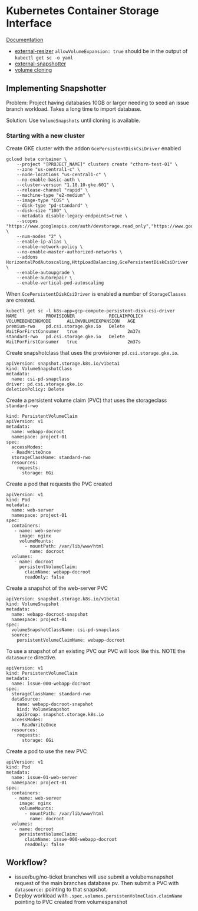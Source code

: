 # Kubernetes Container Storage Interface

[Documentation](https://kubernetes-csi.github.io/docs/introduction.html)

- [external-resizer](https://kubernetes-csi.github.io/docs/external-resizer.html) `allowVolumeExpansion: true` should be in the output of `kubectl get sc -o yaml`
- [external-snapshotter](https://kubernetes-csi.github.io/docs/external-snapshotter.html)
- [volume cloning](https://kubernetes.io/docs/concepts/storage/volume-pvc-datasource/)

## Implementing Snapshotter

Problem: Project having databases 10GB or larger needing to seed an issue branch workload. Takes a long time to import database. 

Solution: Use `VolumeSnapshots` until cloning is available.

### Starting with a new cluster

Create GKE cluster with the addon `GcePersistentDiskCsiDriver` enabled

```
gcloud beta container \
	--project "[PROJECT_NAME]" clusters create "cthorn-test-01" \
	--zone "us-central1-c" \
	--node-locations "us-central1-c" \
	--no-enable-basic-auth \
	--cluster-version "1.18.10-gke.601" \
	--release-channel "rapid" \
	--machine-type "e2-medium" \
	--image-type "COS" \
	--disk-type "pd-standard" \
	--disk-size "100" \
	--metadata disable-legacy-endpoints=true \
	--scopes "https://www.googleapis.com/auth/devstorage.read_only","https://www.googleapis.com/auth/logging.write","https://www.googleapis.com/auth/monitoring","https://www.googleapis.com/auth/servicecontrol","https://www.googleapis.com/auth/service.management.readonly","https://www.googleapis.com/auth/trace.append" \
	--num-nodes "2" \
	--enable-ip-alias \
	--enable-network-policy \
	--no-enable-master-authorized-networks \
	--addons HorizontalPodAutoscaling,HttpLoadBalancing,GcePersistentDiskCsiDriver \
	--enable-autoupgrade \
	--enable-autorepair \
	--enable-vertical-pod-autoscaling
```

When `GcePersistentDiskCsiDriver` is enabled a number of `StorageClasses` are created.

```
kubectl get sc -l k8s-app=gcp-compute-persistent-disk-csi-driver
NAME           PROVISIONER             RECLAIMPOLICY   VOLUMEBINDINGMODE      ALLOWVOLUMEEXPANSION   AGE
premium-rwo    pd.csi.storage.gke.io   Delete          WaitForFirstConsumer   true                   2m37s
standard-rwo   pd.csi.storage.gke.io   Delete          WaitForFirstConsumer   true                   2m37s
```

Create snapshotclass that uses the provisioner `pd.csi.storage.gke.io`.

```
apiVersion: snapshot.storage.k8s.io/v1beta1
kind: VolumeSnapshotClass
metadata:
  name: csi-pd-snapclass
driver: pd.csi.storage.gke.io
deletionPolicy: Delete
```


Create a persistent volume claim (PVC) that uses the storageclass `standard-rwo`

```
kind: PersistentVolumeClaim
apiVersion: v1
metadata:
  name: webapp-docroot
  namespace: project-01
spec:
  accessModes:
  - ReadWriteOnce
  storageClassName: standard-rwo
  resources:
    requests:
      storage: 6Gi
```

Create a pod that requests the PVC created

```
apiVersion: v1
kind: Pod
metadata:
  name: web-server
  namespace: project-01
spec:
  containers:
   - name: web-server
     image: nginx
     volumeMounts:
       - mountPath: /var/lib/www/html
         name: docroot
  volumes:
   - name: docroot
     persistentVolumeClaim:
       claimName: webapp-docroot
       readOnly: false
```


Create a snapshot of the web-server PVC 

```
apiVersion: snapshot.storage.k8s.io/v1beta1
kind: VolumeSnapshot
metadata:
  name: webapp-docroot-snapshot
  namespace: project-01
spec:
  volumeSnapshotClassName: csi-pd-snapclass
  source:
    persistentVolumeClaimName: webapp-docroot
```

To use a snapshot of an existing PVC our PVC will look like this. NOTE the `dataSource` directive.

```
apiVersion: v1
kind: PersistentVolumeClaim
metadata:
  name: issue-000-webapp-docroot
spec:
  storageClassName: standard-rwo
  dataSource:
    name: webapp-docroot-snapshot
    kind: VolumeSnapshot
    apiGroup: snapshot.storage.k8s.io
  accessModes:
    - ReadWriteOnce
  resources:
    requests:
      storage: 6Gi
```
 
Create a pod to use the new PVC

```
apiVersion: v1
kind: Pod
metadata:
  name: issue-01-web-server
  namespace: project-01
spec:
  containers:
   - name: web-server
     image: nginx
     volumeMounts:
       - mountPath: /var/lib/www/html
         name: docroot
  volumes:
   - name: docroot
     persistentVolumeClaim:
       claimName: issue-000-webapp-docroot
       readOnly: false
```

## Workflow?
 
- issue/bug/no-ticket branches will use submit a volubemsnapshot request of the main branches database pv. Then submit a PVC with `datasource:` pointing to that snapshot.
- Deploy workload with `.spec.volumes.persistenVolmeClain.claimName` pointing to PVC created from volumespanshot